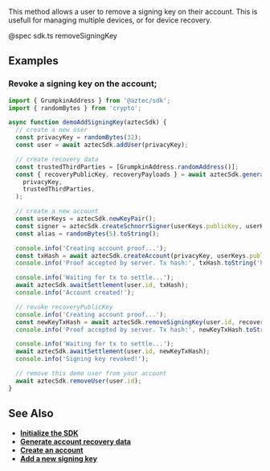 This method allows a user to remove a signing key on their account. This is usefull for managing multiple devices, or for device recovery.

@spec sdk.ts removeSigningKey

## Examples

### Revoke a signing key on the account;

```js
import { GrumpkinAddress } from '@aztec/sdk';
import { randomBytes } from 'crypto';

async function demoAddSigningKey(aztecSdk) {
  // create a new user
  const privacyKey = randomBytes(32);
  const user = await aztecSdk.addUser(privacyKey);

  // create recovery data
  const trustedThirdParties = [GrumpkinAddress.randomAddress()];
  const { recoveryPublicKey, recoveryPayloads } = await aztecSdk.generateAccountRecoveryData(
    privacyKey,
    trustedThirdParties,
  );

  // create a new account
  const userKeys = aztecSdk.newKeyPair();
  const signer = aztecSdk.createSchnorrSigner(userKeys.publicKey, userKeys.privateKey);
  const alias = randomBytes(5).toString();

  console.info('Creating account proof...');
  const txHash = await aztecSdk.createAccount(privacyKey, userKeys.publicKey, recoveryPublicKey, alias);
  console.info('Proof accepted by server. Tx hash:', txHash.toString('hex'));

  console.info('Waiting for tx to settle...');
  await aztecSdk.awaitSettlement(user.id, txHash);
  console.info('Account created!');

  // revoke recoveryPublicKey
  console.info('Creating account proof...');
  const newKeyTxHash = await aztecSdk.removeSigningKey(user.id, recoveryPublicKey, signer);
  console.info('Proof accepted by server. Tx hash:', newKeyTxHash.toString('hex'));

  console.info('Waiting for tx to settle...');
  await aztecSdk.awaitSettlement(user.id, newKeyTxHash);
  console.info('Signing key revoked!');

  // remove this demo user from your account
  await aztecSdk.removeUser(user.id);
}
```

## See Also

- **[Initialize the SDK](/#/SDK/Initialize%20the%20SDK)**
- **[Generate account recovery data](/#/SDK/API/generateAccountRecoveryData)**
- **[Create an account](/#/SDK/API/createAccount)**
- **[Add a new signing key](/#/SDK/API/addSigningKey)**
